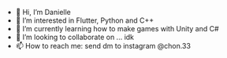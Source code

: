 - 👋 Hi, I’m Danielle
- 👀 I’m interested in Flutter, Python and C++
- 🌱 I’m currently learning how to make games with Unity and C#
- 💞️ I’m looking to collaborate on ... idk
- 📫 How to reach me: send dm to instagram @chon.33

<!---
Daniyel33/Daniyel33 is a ✨ special ✨ repository because its `README.md` (this file) appears on your GitHub profile.
You can click the Preview link to take a look at your changes.
--->
